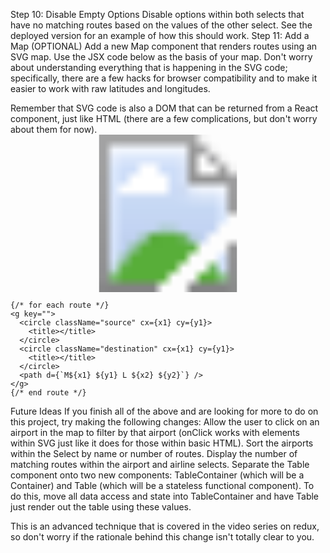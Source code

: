 
<!-- Optional: Push your code to a Heroku application
Create the heroku app
Add a custom buildpack as shown below
Push your code to Heroku to deploy
$ heroku create
$ heroku buildpacks:set https://github.com/mars/create-react-app-buildpack.git
$ git push heroku master
-->

Step 10: Disable Empty Options
Disable options within both selects that have no matching routes based on the values of the other select. See the deployed version for an example of how this should work.
Step 11: Add a Map (OPTIONAL)
Add a new Map component that renders routes using an SVG map. Use the JSX code below as the basis of your map. Don't worry about understanding everything that is happening in the SVG code; specifically, there are a few hacks for browser compatibility and to make it easier to work with raw latitudes and longitudes.

Remember that SVG code is also a DOM that can be returned from a React component, just like HTML (there are a few complications, but don't worry about them for now).
<svg className="map" viewBox="-180 -90 360 180">
  <g transform="scale(1 -1)">
    <image xlinkHref="equirectangular_world.jpg" href="equirectangular_world.jpg" x="-180" y="-90" height="100%" width="100%" transform="scale(1 -1)"/>

    {/* for each route */}
    <g key="">
      <circle className="source" cx={x1} cy={y1}>
        <title></title>
      </circle>
      <circle className="destination" cx={x1} cy={y1}>
        <title></title>
      </circle>
      <path d={`M${x1} ${y1} L ${x2} ${y2}`} />
    </g>
    {/* end route */}

  </g>
</svg>

Future Ideas
If you finish all of the above and are looking for more to do on this project, try making the following changes:
Allow the user to click on an airport in the map to filter by that airport (onClick works with elements within SVG just like it does for those within basic HTML).
Sort the airports within the Select by name or number of routes.
Display the number of matching routes within the airport and airline selects.
Separate the Table component onto two new components: TableContainer (which will be a Container) and Table (which will be a stateless functional component). To do this, move all data access and state into TableContainer and have Table just render out the table using these values.

This is an advanced technique that is covered in the video series on redux, so don't worry if the rationale behind this change isn't totally clear to you.